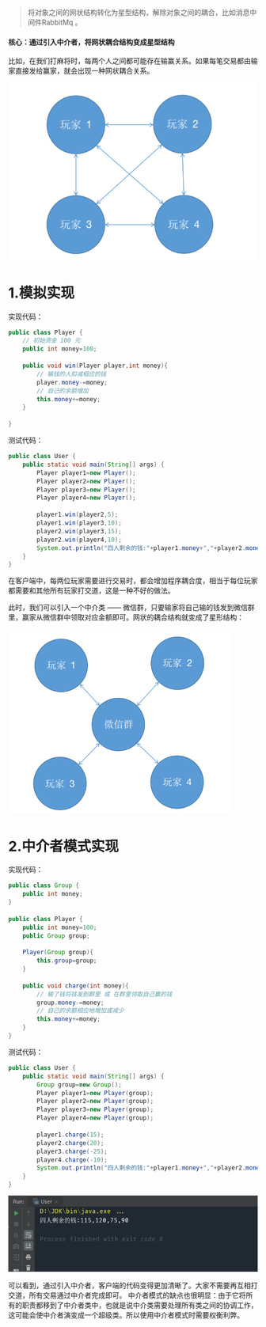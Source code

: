 > 将对象之间的网状结构转化为星型结构，解除对象之间的耦合，比如消息中间件RabbitMq 。

#### 核心：通过引入中介者，将网状耦合结构变成星型结构

比如，在我们打麻将时，每两个人之间都可能存在输赢关系。如果每笔交易都由输家直接发给赢家，就会出现一种网状耦合关系。 

![1685016369310](16.中介者模式.assets/1685016369310.png)

# 1.模拟实现

实现代码：
```java
public class Player {
    // 初始资金 100 元
    public int money=100;

    public void win(Player player,int money){
        // 输钱的人扣减相应的钱
        player.money-=money;
        // 自己的余额增加
        this.money+=money;
    }

}
```

测试代码：

```java
public class User {
    public static void main(String[] args) {
        Player player1=new Player();
        Player player2=new Player();
        Player player3=new Player();
        Player player4=new Player();

        player1.win(player2,5);
        player1.win(player3,10);
        player2.win(player3,15);
        player2.win(player4,10);
        System.out.println("四人剩余的钱:"+player1.money+","+player2.money+","+player3.money+","+player4.money);
    }
}
```

在客户端中，每两位玩家需要进行交易时，都会增加程序耦合度，相当于每位玩家都需要和其他所有玩家打交道，这是一种不好的做法。

此时，我们可以引入一个中介类 —— 微信群，只要输家将自己输的钱发到微信群里，赢家从微信群中领取对应金额即可。网状的耦合结构就变成了星形结构：

![1685016473709](16.中介者模式.assets/1685016473709.png)



#  2.中介者模式实现

实现代码：

```java
public class Group {
    public int money;
}

public class Player {
    public int money=100;
    public Group group;

    Player(Group group){
        this.group=group;
    }

    public void charge(int money){
        // 输了钱将钱发到群里 或 在群里领取自己赢的钱
        group.money-=money;
        // 自己的余额相应地增加或减少
        this.money+=money;
    }
}


```

测试代码：

```java
public class User {
    public static void main(String[] args) {
        Group group=new Group();
        Player player1=new Player(group);
        Player player2=new Player(group);
        Player player3=new Player(group);
        Player player4=new Player(group);

        player1.charge(15);
        player2.charge(20);
        player3.charge(-25);
        player4.charge(-10);
        System.out.println("四人剩余的钱:"+player1.money+","+player2.money+","+player3.money+","+player4.money); 
    }
}
```

![1685368284950](16.中介者模式.assets/1685368284950.png)

可以看到，通过引入中介者，客户端的代码变得更加清晰了。大家不需要再互相打交道，所有交易通过中介者完成即可。 中介者模式的缺点也很明显：由于它将所有的职责都移到了中介者类中，也就是说中介类需要处理所有类之间的协调工作，这可能会使中介者演变成一个超级类。所以使用中介者模式时需要权衡利弊。